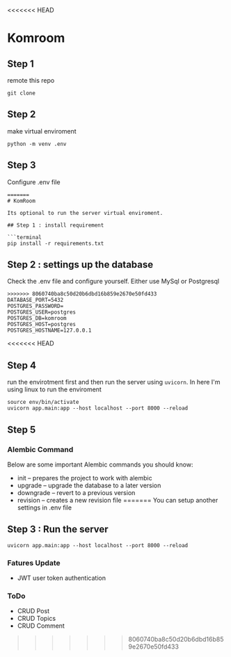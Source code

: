 <<<<<<< HEAD
# Komroom

## Step 1

remote this repo

```terminal
git clone
```

## Step 2

make virtual enviroment

```terminal
python -m venv .env
```

## Step 3

Configure .env file

```env
=======
# KomRoom

Its optional to run the server virtual enviroment.

## Step 1 : install requirement

```terminal
pip install -r requirements.txt
```

## Step 2 : settings up the database

Check the .env file and configure yourself. Either use MySql or Postgresql

```.env
>>>>>>> 8060740ba8c50d20b6dbd16b859e2670e50fd433
DATABASE_PORT=5432
POSTGRES_PASSWORD=
POSTGRES_USER=postgres
POSTGRES_DB=komroom
POSTGRES_HOST=postgres
POSTGRES_HOSTNAME=127.0.0.1
```

<<<<<<< HEAD
## Step 4

run the envirotment first and then run the server using ``uvicorn``. In here I'm using linux to run the enviroment

```terminal
source env/bin/activate
uvicorn app.main:app --host localhost --port 8000 --reload

```

## Step 5

### Alembic Command

Below are some important Alembic commands you should know:

- init – prepares the project to work with alembic
- upgrade – upgrade the database to a later version
- downgrade – revert to a previous version
- revision – creates a new revision file
=======
You can setup another settings in .env file

## Step 3 : Run the server

```terminal
uvicorn app.main:app --host localhost --port 8000 --reload
```

### Fatures Update

- JWT user token authentication

### ToDo

- CRUD Post
- CRUD Topics
- CRUD Comment
>>>>>>> 8060740ba8c50d20b6dbd16b859e2670e50fd433
